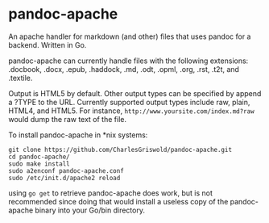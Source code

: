 # pandoc-apache
An apache handler for markdown (and other) files that uses pandoc for a backend. Written in Go.

pandoc-apache can currently handle files with the following extensions: .docbook, .docx, .epub, .haddock, .md, .odt, .opml, .org, .rst, .t2t, and .textile.

Output is HTML5 by default. Other output types can be specified by append a ?TYPE to the URL. Currently supported output types include raw, plain, HTML4, and HTML5. For instance, `http://www.yoursite.com/index.md?raw` would dump the raw text of the file.

To install pandoc-apache in \*nix systems: 

    git clone https://github.com/CharlesGriswold/pandoc-apache.git
    cd pandoc-apache/
    sudo make install
    sudo a2enconf pandoc-apache.conf
    sudo /etc/init.d/apache2 reload

using `go get` to retrieve pandoc-apache does work, but is not recommended since doing that would install a useless copy of the pandoc-apache binary into your Go/bin directory.
